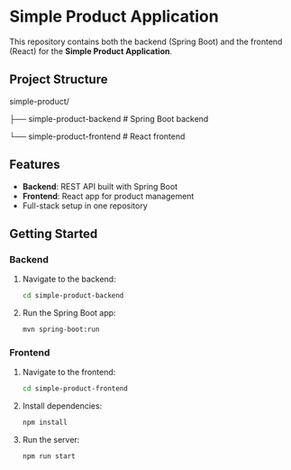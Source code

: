 # Simple Product Application

This repository contains both the backend (Spring Boot) and the frontend (React) for the **Simple Product Application**.

## Project Structure
simple-product/

├── simple-product-backend # Spring Boot backend

└── simple-product-frontend # React frontend

## Features
- **Backend**: REST API built with Spring Boot
- **Frontend**: React app for product management
- Full-stack setup in one repository

## Getting Started

### Backend
1. Navigate to the backend:
   ```bash
   cd simple-product-backend
2. Run the Spring Boot app:
    ```bash
   mvn spring-boot:run

### Frontend
1. Navigate to the frontend:
   ```bash
   cd simple-product-frontend
2. Install dependencies:
    ```bash
   npm install
3. Run the server:
    ```bash
    npm run start
